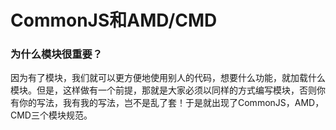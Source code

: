 # CommonJS和AMD/CMD
### 为什么模块很重要？
因为有了模块，我们就可以更方便地使用别人的代码，想要什么功能，就加载什么模块。但是，这样做有一个前提，那就是大家必须以同样的方式编写模块，否则你有你的写法，我有我的写法，岂不是乱了套！于是就出现了CommonJS，AMD，CMD三个模块规范。
